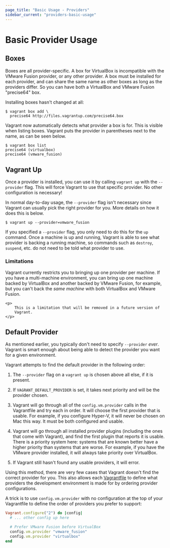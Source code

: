 ```yaml
---
page_title: "Basic Usage - Providers"
sidebar_current: "providers-basic-usage"
---
```


# Basic Provider Usage

## Boxes

Boxes are all provider-specific. A box for VirtualBox is incompatible with
the VMware Fusion provider, or any other provider. A box must be installed
for each provider, and can share the same name as other boxes as long
as the providers differ. So you can have both a VirtualBox and VMware Fusion
"precise64" box.

Installing boxes hasn't changed at all:

```
$ vagrant box add \
  precise64 http://files.vagrantup.com/precise64.box
```

Vagrant now automatically detects what provider a box is for. This is
visible when listing boxes. Vagrant puts the provider in parentheses next
to the name, as can be seen below.

```
$ vagrant box list
precise64 (virtualbox)
precise64 (vmware_fusion)
```

## Vagrant Up

Once a provider is installed, you can use it by calling `vagrant up`
with the `--provider` flag. This will force Vagrant to use that specific
provider. No other configuration is necessary!

In normal day-to-day usage, the `--provider` flag isn't necessary
since Vagrant can usually pick the right provider for you. More details
on how it does this is below.

```
$ vagrant up --provider=vmware_fusion
```

If you specified a `--provider` flag, you only need to do this for the
`up` command. Once a machine is up and running, Vagrant is able to
see what provider is backing a running machine, so commands such as
`destroy`, `suspend`, etc. do not need to be told what provider to use.

<div class="alert alert-info">
	<h3>Limitations</h3>
	<p>
		Vagrant currently restricts you to bringing up one provider per machine.
		If you have a multi-machine environment, you can bring up one machine
		backed by VirtualBox and another backed by VMware Fusion, for example, but you
		can't back the <em>same machine</em> with both VirtualBox and
		VMware Fusion.
	</p>

	<p>
		This is a limitation that will be removed in a future version of
		Vagrant.
	</p>
</div>

## Default Provider

As mentioned earlier, you typically don't need to specify `--provider`
_ever_. Vagrant is smart enough about being able to detect the provider
you want for a given environment.

Vagrant attempts to find the default provider in the following order:

  1. The `--provider` flag on a `vagrant up` is chosen above all else, if
     it is present.

  2. If `VAGRANT_DEFAULT_PROVIDER` is set, it takes next priority and will
     be the provider chosen.

  3. Vagrant will go through all of the `config.vm.provider` calls in the
     Vagrantfile and try each in order. It will choose the first provider
     that is usable. For example, if you configure Hyper-V, it will never
     be chosen on Mac this way. It must be both configured and usable.

  4. Vagrant will go through all installed provider plugins (including the
     ones that come with Vagrant), and find the first plugin that reports
     it is usable. There is a priority system here: systems that are known
     better have a higher priority than systems that are worse. For example,
     if you have the VMware provider installed, it will always take priority
     over VirtualBox.

  5. If Vagrant still hasn't found any usable providers, it will error.

Using this method, there are very few cases that Vagrant doesn't find the
correct provider for you. This also allows each
[Vagrantfile](/v2/vagrantfile/index.html) to define what providers
the development environment is made for by ordering provider configurations.

A trick is to use `config.vm.provider` with no configuration at the top of
your Vagrantfile to define the order of providers you prefer to support:

```ruby
Vagrant.configure("2") do |config|
  # ... other config up here

  # Prefer VMware Fusion before VirtualBox
  config.vm.provider "vmware_fusion"
  config.vm.provider "virtualbox"
end
```
